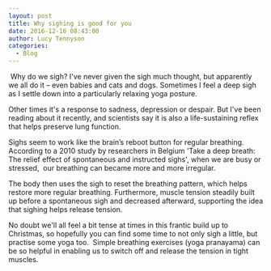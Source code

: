 ```yaml
---
layout: post
title: Why sighing is good for you
date: 2016-12-16 08:43:00
author: Lucy Tennyson
categories:
  - Blog
---
```



&nbsp;Why do we sigh? I've never given the sigh much thought, but apparently we all do it – even babies and cats and dogs. Sometimes I feel a deep sigh as I settle down into a particularly relaxing yoga posture.

Other times it's a response to sadness, depression or despair. But I've been reading about it recently, and scientists say it is also a life-sustaining reflex that helps preserve lung function.

Sighs seem to work like the brain’s reboot button for regular breathing. According to a 2010 study by researchers in Belgium 'Take a deep breath: The relief effect of spontaneous and instructed sighs', when we are busy or stressed,&nbsp; our breathing can became more and more irregular.

The body then uses the sigh to reset the breathing pattern, which helps restore more regular breathing. Furthermore, muscle tension steadily built up before a spontaneous sigh and decreased afterward, supporting the idea that sighing helps release tension.

No doubt we'll all feel a bit tense at times in this frantic build up to Christmas, so hopefully you can find some time to not only sigh a little, but practise some yoga too.&nbsp; Simple breathing exercises (yoga pranayama) can be so helpful in enabling us to switch off and release the tension in tight muscles.